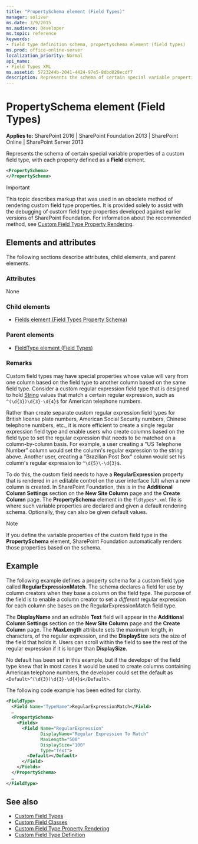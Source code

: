 ```yaml
---
title: "PropertySchema element (Field Types)"
manager: soliver
ms.date: 3/9/2015
ms.audience: Developer
ms.topic: reference
keywords:
- field type definition schema, propertyschema element (field types)
ms.prod: office-online-server
localization_priority: Normal
api_name:
- Field Types XML
ms.assetid: 5723244b-2041-4424-97e5-8dbd828ecdf7
description: Represents the schema of certain special variable properties of a custom field type, with each property defined as a Field element. 
---
```


# PropertySchema element (Field Types)

**Applies to:** SharePoint 2016 | SharePoint Foundation 2013 | SharePoint Online | SharePoint Server 2013

Represents the schema of certain special variable properties of a custom field type, with each property defined as a **Field** element. 
  
```XML
<PropertySchema>
</PropertySchema>
```

> [!IMPORTANT]
> This topic describes markup that was used in an obsolete method of rendering custom field type properties. It is provided solely to assist with the debugging of custom field type properties developed against earlier versions of SharePoint Foundation. For information about the recommended method, see [Custom Field Type Property Rendering](https://msdn.microsoft.com/library/a959ad5b-6f3a-462c-80b9-e2d00bb0d62a%28Office.15%29.aspx). 
  
## Elements and attributes

The following sections describe attributes, child elements, and parent elements.

### Attributes

None
   
### Child elements

- [Fields element (Field Types Property Schema)](fields-element-field-types-property-schema.md)
   
### Parent elements

- [FieldType element (Field Types)](fieldtype-element-field-types.md)
   
### Remarks

Custom field types may have special properties whose value will vary from one column based on the field type to another column based on the same field type. Consider a custom regular expression field type that is designed to hold [String](https://msdn2.microsoft.com/library/s1wwdcbf) values that match a certain regular expression, such as `^(\d{3})\d{3}-\d{4}$` for American telephone numbers. 

Rather than create separate custom regular expression field types for British license plate numbers, American Social Security numbers, Chinese telephone numbers, etc., it is more efficient to create a single regular expression field type and enable users who create columns based on the field type to set the regular expression that needs to be matched on a column-by-column basis. For example, a user creating a "US Telephone Number" column would set the column's regular expression to the string above. Another user, creating a "Brazilian Post Box" column would set his column's regular expression to `^\d{5}\-\d{3}$`. 
  
To do this, the custom field needs to have a **RegularExpression** property that is rendered in an editable control on the user interface (UI) when a new column is created. In SharePoint Foundation, this is in the **Additional Column Settings** section on the **New Site Column** page and the **Create Column** page. The **PropertySchema** element in the `fldtypes*.xml` file is where such variable properties are declared and given a default rendering schema. Optionally, they can also be given default values. 
  
> [!NOTE]
> If you define the variable properties of the custom field type in the **PropertySchema** element, SharePoint Foundation automatically renders those properties based on the schema. 
  
## Example

The following example defines a property schema for a custom field type called **RegularExpressionMatch**. The schema declares a field for use by column creators when they base a column on the field type. The purpose of the field is to enable a column creator to set a *different* regular expression for each column she bases on the RegularExpressionMatch field type. 
  
The **DisplayName** and an editable **Text** field will appear in the **Additional Column Settings** section on the **New Site Column** page and the **Create Column** page. The **MaxLength** attribute sets the maximum length, in characters, of the regular expression, and the **DisplaySize** sets the size of the field that holds it. Users can scroll within the field to see the rest of the regular expression if it is longer than **DisplaySize**. 
  
No default has been set in this example, but if the developer of the field type knew that in most cases it would be used to create columns containing American telephone numbers, the developer could set the default as `<Default>^(\d{3})\d{3}-\d{4}$</Default>`.
  
The following code example has been edited for clarity.
  
```XML
<FieldType>
  <Field Name="TypeName">RegularExpressionMatch</Field>
  …
  <PropertySchema>
    <Fields>
      <Field Name="RegularExpression" 
             DisplayName="Regular Expression To Match" 
             MaxLength="500" 
             DisplaySize="100" 
             Type="Text">
        <Default></Default>
      </Field>
    </Fields>
  </PropertySchema>
  …
</FieldType>
```

## See also

- [Custom Field Types](https://msdn.microsoft.com/library/1345b345-226d-443a-918f-af123a3c7b13%28Office.15%29.aspx)  
- [Custom Field Classes](https://msdn.microsoft.com/library/436a9d9b-7a6f-4e8f-86e8-f42ded85c069%28Office.15%29.aspx)  
- [Custom Field Type Property Rendering](https://msdn.microsoft.com/library/a959ad5b-6f3a-462c-80b9-e2d00bb0d62a%28Office.15%29.aspx)  
- [Custom Field Type Definition](https://msdn.microsoft.com/library/b3315997-671f-4c29-9518-48cc4592f205%28Office.15%29.aspx)  
